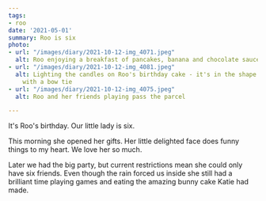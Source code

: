 ```yaml
---
tags:
- roo
date: '2021-05-01'
summary: Roo is six
photo:
- url: "/images/diary/2021-10-12-img_4071.jpeg"
  alt: Roo enjoying a breakfast of pancakes, banana and chocolate sauce
- url: "/images/diary/2021-10-12-img_4081.jpeg"
  alt: Lighting the candles on Roo's birthday cake - it's in the shape of a rabbit
    with a bow tie
- url: "/images/diary/2021-10-12-img_4075.jpeg"
  alt: Roo and her friends playing pass the parcel

---
```

It's Roo's birthday. Our little lady is six. 

This morning she opened her gifts. Her little delighted face does funny things to my heart. We love her so much.

Later we had the big party, but current restrictions mean she could only have six friends. Even though the rain forced us inside she still had a brilliant time playing games and eating the amazing bunny cake Katie had made.